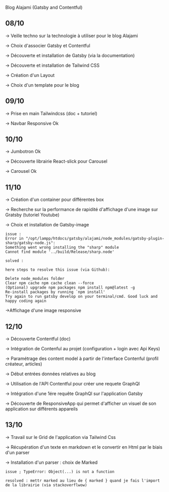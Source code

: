
Blog Alajami (Gatsby and Contentful)

## 08/10

-> Veille techno sur la technologie à utiliser pour le blog Alajami

-> Choix d'associer Gatsby et Contentful

-> Découverte et installation de Gatsby (via la documentation)

-> Découverte et installation de Tailwind CSS

-> Création d'un Layout

-> Choix d'un template pour le blog

## 09/10

-> Prise en main Tailwindcss (doc + tutoriel) 

-> Navbar Responsive Ok

## 10/10

-> Jumbotron Ok

-> Découverte librairie React-slick pour Carousel

-> Carousel Ok

## 11/10

-> Création d'un container pour différentes box

-> Recherche sur la performance de rapidité d'affichage d'une image sur Gratsby (tutoriel Youtube)

-> Choix et installation de Gatsby-image

    issue : 
    Error in "/opt/lampp/htdocs/gatsby/alajami/node_modules/gatsby-plugin-sharp/gatsby-node.js":
    Something went wrong installing the "sharp" module
    Cannot find module '../build/Release/sharp.node'

    solved : 

    here steps to resolve this issue (via Github):

    Delete node_modules folder
    Clear npm cache npm cache clean --force
    (Optional) upgrade npm packages npm install npm@latest -g
    Re-install packages by running `npm install'
    Try again to run gatsby develop on your terminal/cmd. Good luck and happy coding again

->Affichage d'une image responsive

## 12/10 

-> Découverte Contentful (doc)

-> Intégration de Contenful au projet (configuration + login avec Api Keys)

-> Paramétrage des content model à partir de l'interface Contenful (profil créateur, articles)

-> Début entrées données relatives au blog

-> Utilisation de l'API Contentful pour créer une requete GraphQl

-> Intégration d'une 1ére requête GraphQl sur l'application Gatsby

-> Découverte de ResponsiveApp qui permet d'afficher un visuel de son application sur différents appareils

## 13/10

-> Travail sur le Grid de l'application via Tailwind Css

-> Récupération d'un texte en markdown et le convertir en Html par le biais d'un parser 

-> Installation d'un parser : choix de Marked

    issue ; TypeError: Object(...) is not a function

    resolved : mettr marked au lieu de { marked } quand je fais l'import de la librairie (via stackoverflwow)
